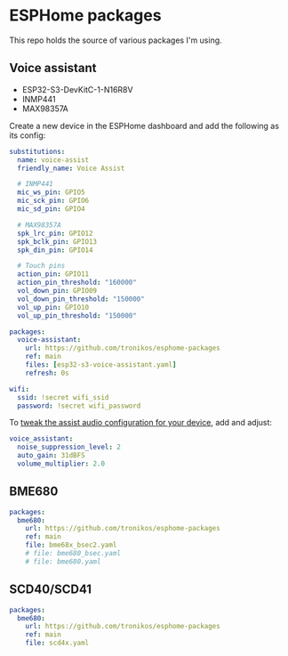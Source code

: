# ESPHome packages

This repo holds the source of various packages I'm using.

## Voice assistant

- ESP32-S3-DevKitC-1-N16R8V
- INMP441
- MAX98357A

Create a new device in the ESPHome dashboard and add the following as its config:

```yaml
substitutions:
  name: voice-assist
  friendly_name: Voice Assist

  # INMP441
  mic_ws_pin: GPIO5
  mic_sck_pin: GPIO6
  mic_sd_pin: GPIO4

  # MAX98357A
  spk_lrc_pin: GPIO12
  spk_bclk_pin: GPIO13
  spk_din_pin: GPIO14

  # Touch pins
  action_pin: GPIO11
  action_pin_threshold: "160000"
  vol_down_pin: GPIO09
  vol_down_pin_threshold: "150000"
  vol_up_pin: GPIO10
  vol_up_pin_threshold: "150000"

packages:
  voice-assistant:
    url: https://github.com/tronikos/esphome-packages
    ref: main
    files: [esp32-s3-voice-assistant.yaml]
    refresh: 0s

wifi:
  ssid: !secret wifi_ssid
  password: !secret wifi_password
```

To [tweak the assist audio configuration for your device](https://www.home-assistant.io/voice_control/troubleshooting#to-tweak-the-assist-audio-configuration-for-your-device), add and adjust:

```yaml
voice_assistant:
  noise_suppression_level: 2
  auto_gain: 31dBFS
  volume_multiplier: 2.0
```

## BME680

```yaml
packages:
  bme680:
    url: https://github.com/tronikos/esphome-packages
    ref: main
    file: bme68x_bsec2.yaml
    # file: bme680_bsec.yaml
    # file: bme680.yaml
```

## SCD40/SCD41

```yaml
packages:
  bme680:
    url: https://github.com/tronikos/esphome-packages
    ref: main
    file: scd4x.yaml
```
